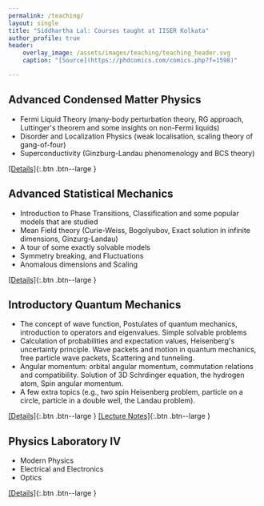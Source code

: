 ```yaml
---
permalink: /teaching/
layout: single
title: "Siddhartha Lal: Courses taught at IISER Kolkata"
author_profile: true
header:
    overlay_image: /assets/images/teaching/teaching_header.svg
    caption: "[Source](https://phdcomics.com/comics.php?f=1598)"

---
```


## Advanced Condensed Matter Physics 
- Fermi Liquid Theory (many-body perturbation theory, RG approach, Luttinger's theorem and some insights on non-Fermi liquids)
- Disorder and Localization Physics (weak localisation, scaling theory of gang-of-four)
- Superconductivity (Ginzburg-Landau phenomenology and BCS theory)

[[Details]](https://www.iiserkol.ac.in/teaching-plan/course/2022/Autumn/PH5103/){:.btn .btn--large }

## Advanced Statistical Mechanics 
- Introduction to Phase Transitions, Classification and some popular models that are studied
- Mean Field theory (Curie-Weiss, Bogolyubov, Exact solution in infinite dimensions, Ginzurg-Landau)
- A tour of some exactly solvable models
- Symmetry breaking, and Fluctuations
- Anomalous dimensions and Scaling

[[Details]](https://www.iiserkol.ac.in/teaching-plan/course/2017/Spring/PH4202/){:.btn .btn--large }

## Introductory Quantum Mechanics 
- The concept of wave function, Postulates of quantum mechanics, introduction to operators and eigenvalues. Simple solvable problems
- Calculation of probabilities and expectation values, Heisenberg's uncertainty principle. Wave packets and motion in quantum mechanics, free particle wave packets, Scattering and tunneling.
- Angular momentum: orbital angular momentum, commutation relations and compatibility. Solution of 3D Schrdinger equation, the hydrogen atom, Spin angular momentum.
- A few extra topics (e.g., two spin Heisenberg problem, particle on a circle, particle in a double well, the Landau problem).

[[Details]](https://www.iiserkol.ac.in/teaching-plan/course/2021/Spring/PH2201/){:.btn .btn--large } [[Lecture Notes]](/assets/pdfs/QMLectures.pdf){:.btn .btn--large }

## Physics Laboratory IV 
- Modern Physics
- Electrical and Electronics
- Optics

[[Details]](https://www.iiserkol.ac.in/teaching-plan/course/2023/Spring/PH2203/){:.btn .btn--large }
